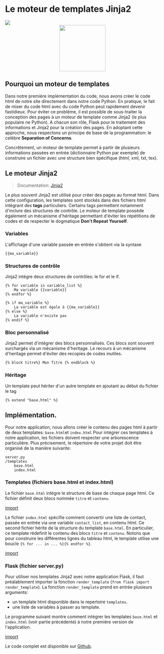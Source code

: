 # Le moteur de templates Jinja2


<div>
<img src="https://img.shields.io/badge/jinja-v2.10-brightgreen.svg"> 
</div>

<div style="text-align:center;">
<img src="http://jinja.pocoo.org/docs/2.10/_static/jinja-small.png" height="150"/>
</div>


## Pourquoi un moteur de templates

Dans notre première implémentation du code, nous avons créer le code html de notre site directement dans notre code Python. En pratique, le fait de mixer du code html avec du code Python peut rapidement devenir fastidieux. Pour éviter ce problème, il est possible de sous-traiter la conception des pages à un moteur de template comme Jinja2 (le plus populaire ne Python). A chacun son rôle, Flask pour le traitement des informations et Jinja2 pour la création des pages. En adoptant cette approche, nous respectons un principe de base de la programmation: le celèbre **Separation of Concerns**.

Concrêtement, un moteur de template permet à partir de plusieurs informations passées en entrée (dictionnaire Python par exemple) de construire un fichier avec une structure bien spécifique (html, xml, txt, tex).


## Le moteur Jinja2

> Documentation: [Jinja2](http://jinja.pocoo.org/docs/2.10/)

Le plus souvent Jinja2 est utilisé pour créer des pages au format html. Dans cette configuration, les templates sont stockés dans des fichiers html intègrant des **tags** particuliers. Certains tags permettent notamment d'inclure des structures de contrôle. Le moteur de template possède également un mécanisme d'héritage permettant d'éviter les répétitions de codes et de respecter le dogmatique **Don't Repeat Yourself**.

### Variables

L'affichage d'une variable passée en entrée s'obtient via la syntaxe

```
{{ma_variable}}
```

### Structures de contrôle

Jinja2 intègre deux structures de contrôles: le for et le if. 

```
{% for variable in variable_list %}
    Ma variable {{variable}}
{% endfor %}
```

```
{% if ma_variable %}
    La variable est égale à {{ma_variable}}
{% else %}
    La variable n'existe pas
{% endif %}
```

### Bloc personnalisé

Jinja2 permet d'intégrer des blocs personnalisés. Ces blocs sont souvent surchargés via un mécanisme d'heritage. Le recours à un mécanisme d'heritage permet d'éviter des recopies de codes inutiles.

```
{% block titre%} Mon Titre {% endblock %}
```

### Héritage

Un template peut hériter d'un autre template en ajoutant au début du fichier le tag

```
{% extend "base.html" %}
```

## Implémentation.

Pour notre application, nous allons créer le contenu des pages html à partir de deux templates: `base.html`et `index.html`
Pour intégrer ces templates à notre application, les fichiers doivent respecter une arborescence particulière. Plus précisement, le répertoire de votre projet doit être organisé de la manière suivante:

```
server.py
/templates
    base.html
    index.html
```

### Templates (fichiers base.html et index.html)

Le fichier `base.html` intègre le structure de base de chaque page html. Ce fichier définit deux blocs nommée `titre` et `contenu`.

[import](./src/src3/templates/base.html)

Le fichier `index.html` spécifie comment convertir une liste de contact, passée en entrée via une variable `contact_list`, en contenu html. Ce second fichier hérite de la structure du template `base.html`. En particulier, ce template rédefinit le contenu des blocs `titre` et `contenu`. Notons que pour construire les différentes lignes du tableau html, le template utilise une boucle `{% for ... in ... %}{% endfor %}`. 

[import](./src/src3/templates/index.html)


### Flask (fichier server.py)

Pour utiliser nos templates Jinja2 avec notre application Flask, il faut préalablement importer la fonction `render_template` (`from flask import render_template`). La fonction `render_template` prend en entrée plusieurs arguments:

* un template html disponible dans le repertoire `templates`.
* une liste de variables à passer au template.

Le programme suivant montre comment intégrer les templates `base.html` et `index.html` (voir partie précédente) à notre première version de l'application.

[import](./src/src3/server.py)

Le code complet est disponible sur [Github](https://github.com/vincentchoqueuse/gitbook_flask/tree/master/src/src3).
